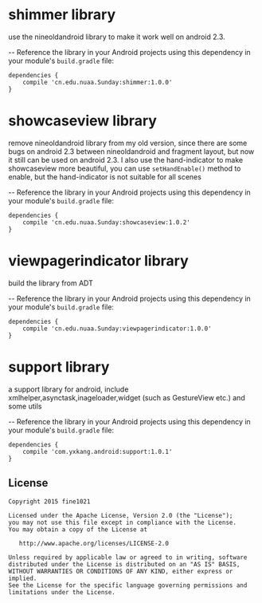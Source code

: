 # shimmer library

use the nineoldandroid library to make it work well on android 2.3. 

--
Reference the library in your Android projects using this dependency in your module's  `build.gradle`  file:

```Gradle
dependencies {
    compile 'cn.edu.nuaa.Sunday:shimmer:1.0.0'
}
```

# showcaseview library

remove nineoldandroid library from my old version, since there are some bugs on android 2.3 between nineoldandroid and fragment layout, but now it still can be used on android 2.3. I also use the hand-indicator to make showcaseview more beautiful, you can use `setHandEnable()` method to enable, but the hand-indicator is not suitable for all scenes

--
Reference the library in your Android projects using this dependency in your module's  `build.gradle`  file:

```Gradle
dependencies {
    compile 'cn.edu.nuaa.Sunday:showcaseview:1.0.2'
}
```

# viewpagerindicator library 

build the library from ADT

--
Reference the library in your Android projects using this dependency in your module's  `build.gradle`  file:

```Gradle
dependencies {
    compile 'cn.edu.nuaa.Sunday:viewpagerindicator:1.0.0'
}
```

# support library

a support library for android, include xmlhelper,asynctask,inageloader,widget (such as GestureView etc.) and some utils

--
Reference the library in your Android projects using this dependency in your module's  `build.gradle`  file:

```Gradle
dependencies {
    compile 'com.yxkang.android:support:1.0.1'
}
```

License
-------
    Copyright 2015 fine1021

    Licensed under the Apache License, Version 2.0 (the "License");
    you may not use this file except in compliance with the License.
    You may obtain a copy of the License at

       http://www.apache.org/licenses/LICENSE-2.0

    Unless required by applicable law or agreed to in writing, software
    distributed under the License is distributed on an "AS IS" BASIS,
    WITHOUT WARRANTIES OR CONDITIONS OF ANY KIND, either express or implied.
    See the License for the specific language governing permissions and
    limitations under the License.
